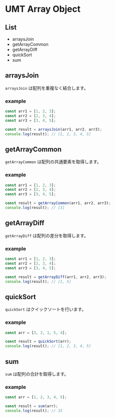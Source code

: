 # UMT Array Object

## List

- arraysJoin
- getArrayCommon
- getArrayDiff
- quickSort
- sum

## arraysJoin

`arraysJoin` は配列を重複なく結合します。

### example

```js
const arr1 = [1, 2, 3];
const arr2 = [2, 3, 4];
const arr3 = [3, 4, 5];

const result = arraysJoin(arr1, arr2, arr3);
console.log(result); // [1, 2, 3, 4, 5]
```

## getArrayCommon

`getArrayCommon` は配列の共通要素を取得します。

### example

```js
const arr1 = [1, 2, 3];
const arr2 = [2, 3, 4];
const arr3 = [3, 4, 5];

const result = getArrayCommon(arr1, arr2, arr3);
console.log(result); // [3]
```

## getArrayDiff

`getArrayDiff` は配列の差分を取得します。

### example

```js
const arr1 = [1, 2, 3];
const arr2 = [2, 3, 4];
const arr3 = [3, 4, 5];

const result = getArrayDiff(arr1, arr2, arr3);
console.log(result); // [1, 5]
```

## quickSort

`quickSort` はクイックソートを行います。

### example

```js
const arr = [3, 2, 1, 5, 4];

const result = quickSort(arr);
console.log(result); // [1, 2, 3, 4, 5]
```

## sum

`sum` は配列の合計を取得します。

### example

```js
const arr = [1, 2, 3, 4, 5];

const result = sum(arr);
console.log(result); // 15
```
